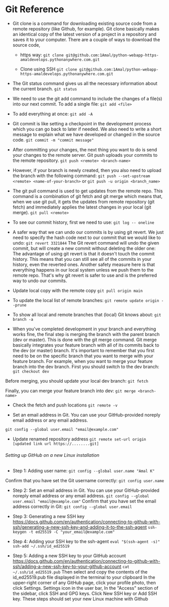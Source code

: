 # Git Reference 
- Git clone is a command for downloading existing source code from a remote repository (like Github, for example). 
  Git clone basically makes an identical copy of the   latest version of a project in a repository and saves it to your computer.
  There are a couple of ways to download the source code, 
  - https way:
    `git clone git@github.com:1Amal/python-webapp-https-amaldevelops.pythonanywhere.com.git`

  - Clone using SSH 
  `git clone git@github.com:1Amal/python-webapp-https-amaldevelops.pythonanywhere.com.git`


- The Git status command gives us all the necessary information about the current branch. 
`git status`

- We need to use the git add command to include the changes of a file(s) into our next commit. 
To add a single file:
`git add <file>`

- To add everything at once:
`git add -A`

- Git commit is like setting a checkpoint in the development process which you can go back to later if needed.
We also need to write a short message to explain what we have developed or changed in the source code.
`git commit -m "commit message"`

- After committing your changes, the next thing you want to do is send your changes to the remote server. Git push uploads your commits to the remote repository.
`git push <remote> <branch-name>`

- However, if your branch is newly created, then you also need to upload the branch with the following command:
`git push --set-upstream <remote> <name-of-your-branch>`
or
`git push -u origin <branch_name>`

- The git pull command is used to get updates from the remote repo. This command is a combination of git fetch and git merge which means that, when we use git pull, it gets the updates from remote repository (git fetch) and immediately applies the latest changes in your local (git merge).
`git pull <remote>`

- To see our commit history, first we need to use:
`git log -- oneline`

- A safer way that we can undo our commits is by using git revert. We just need to specify the hash code next to our commit that we would like to undo:
 `git revert 3321844`
The Git revert command will undo the given commit, but will create a new commit without deleting the older one:
The advantage of using git revert is that it doesn't touch the commit history. This means that you can still see all of the commits in your history, even the reverted ones. Another safety measure here is that everything happens in our local system unless we push them to the remote repo. That's why git revert is safer to use and is the preferred way to undo our commits.

- Update local copy with the remote copy
`git pull origin main`

- To update the local list of remote branches:
`git remote update origin --prune`

- To show all local and remote branches that (local) Git knows about:
`git branch -a`


- When you've completed development in your branch and everything works fine, the final step is merging the branch with the parent branch (dev or master). This is done with the git merge command. Git merge basically integrates your feature branch with all of its commits back to the dev (or master) branch. It's important to remember that you first need to be on the specific branch that you want to merge with your feature branch. For example, when you want to merge your feature branch into the dev branch. First you should switch to the dev branch:
`git checkout dev`

Before merging, you should update your local dev branch:
`git fetch`

Finally, you can merge your feature branch into dev:
`git merge <branch-name>`

- Check the fetch and push locations 
`git remote -v`

- Set an email address in Git. You can use your GitHub-provided noreply email address or any email address.

`git config --global user.email "email@example.com"`

- Update renamed repository address
`git remote set-url origin [updated link url https://........git]`

###### Setting up GitHub on a new Linux installation

- Step 1: Adding user name:
`git config --global user.name "Amal K"`

Confirm that you have set the Git username correctly:
`git config user.name`

- Step 2: Set an email address in Git. You can use your GitHub-provided noreply email address or any email address.
`git config --global user.email "email@example.com"`
Confirm that you have set the email address correctly in Git:
`git config --global user.email`

- Step 3: Generating a new SSH key https://docs.github.com/en/authentication/connecting-to-github-with-ssh/generating-a-new-ssh-key-and-adding-it-to-the-ssh-agent
`ssh-keygen -t ed25519 -C "your_email@example.com"`

- Step 4: Adding your SSH key to the ssh-agent
`eval "$(ssh-agent -s)"`
`ssh-add ~/.ssh/id_ed25519`

- Step 5: Adding a new SSH key to your GitHub account https://docs.github.com/en/authentication/connecting-to-github-with-ssh/adding-a-new-ssh-key-to-your-github-account
`cat ~/.ssh/id_ed25519.pub`
Then select and copy the contents of the id_ed25519.pub file displayed in the terminal to your clipboard
In the upper-right corner of any GitHub page, click your profile photo, then click Settings. Settings icon in the user bar, In the "Access" section of the sidebar, click SSH and GPG keys. Click New SSH key or Add SSH key. These steps should set your new Linux machine with Github



